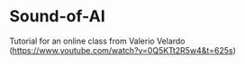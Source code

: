 # Sound-of-AI
Tutorial for an online class from Valerio Velardo (https://www.youtube.com/watch?v=0Q5KTt2R5w4&t=625s)

